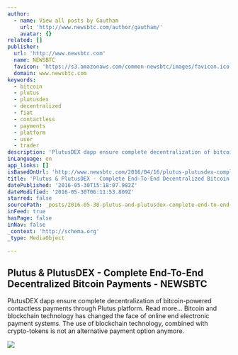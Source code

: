 ```yaml
---
author:
  - name: View all posts by Gautham
    url: 'http://www.newsbtc.com/author/gautham/'
    avatar: {}
related: []
publisher:
  url: 'http://www.newsbtc.com'
  name: NEWSBTC
  favicon: 'https://s3.amazonaws.com/common-newsbtc/images/favicon.ico'
  domain: www.newsbtc.com
keywords:
  - bitcoin
  - plutus
  - plutusdex
  - decentralized
  - fiat
  - contactless
  - payments
  - platform
  - user
  - trader
description: 'PlutusDEX dapp ensure complete decentralization of bitcoin-powered contactless payments through Plutus platform. Read more... Bitcoin and blockchain technology has changed the face of online end electronic payment systems. The use of blockchain technology, combined with crypto-tokens is not an alternative payment option anymore.'
inLanguage: en
app_links: []
isBasedOnUrl: 'http://www.newsbtc.com/2016/04/16/plutus-plutusdex-complete-end-to-end-decentralized-bitcoin-payments/'
title: 'Plutus & PlutusDEX - Complete End-To-End Decentralized Bitcoin Payments - NEWSBTC'
datePublished: '2016-05-30T15:18:07.982Z'
dateModified: '2016-05-30T06:11:53.809Z'
starred: false
sourcePath: _posts/2016-05-30-plutus-and-plutusdex-complete-end-to-end-decentralized-bitco.md
inFeed: true
hasPage: false
inNav: false
_context: 'http://schema.org'
_type: MediaObject

---
```

<article style=""><h1>Plutus &amp; PlutusDEX - Complete End-To-End Decentralized Bitcoin Payments - NEWSBTC</h1><p>PlutusDEX dapp ensure complete decentralization of bitcoin-powered contactless payments through Plutus platform. Read more... Bitcoin and blockchain technology has changed the face of online end electronic payment systems. The use of blockchain technology, combined with crypto-tokens is not an alternative payment option anymore.</p><img src="http://s3.amazonaws.com/main-newsbtc-images/2016/04/16144034/16827324155_4a10b10a22_z.jpg" /></article>